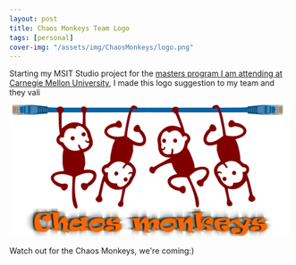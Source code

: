 ```yaml
---
layout: post
title: Chaos Monkeys Team Logo
tags: [personal]
cover-img: "/assets/img/ChaosMonkeys/logo.png"
---
```

Starting my MSIT Studio project for the [masters program I am attending at Carnegie Mellon University](https://mse.isri.cmu.edu/index.html), I made this logo suggestion to my team and they vali

 ![](/assets/img/ChaosMonkeys/logo.png)

Watch out for the Chaos Monkeys, we're coming:)